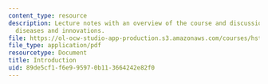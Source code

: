 ```yaml
---
content_type: resource
description: Lecture notes with an overview of the course and discussion of infectious
  diseases and innovations.
file: https://ol-ocw-studio-app-production.s3.amazonaws.com/courses/hst-939-designing-and-sustaining-technology-innovation-for-global-health-practice-spring-2008/89de5cf1f6e995970b113664242e82f0_lecture01.pdf
file_type: application/pdf
resourcetype: Document
title: Introduction
uid: 89de5cf1-f6e9-9597-0b11-3664242e82f0
---
```

